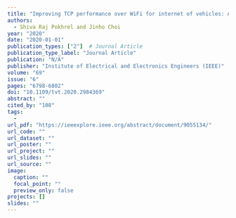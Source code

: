 ```yaml
---
title: "Improving TCP performance over WiFi for internet of vehicles: A federated learning approach"
authors:
  - Shiva Raj Pokhrel and Jinho Choi
year: "2020"
date: "2020-01-01"
publication_types: ["2"]  # Journal Article
publication_type_label: "Journal Article"
publication: "N/A"
publisher: "Institute of Electrical and Electronics Engineers (IEEE)"
volume: "69"
issue: "6"
pages: "6798-6802"
doi: "10.1109/tvt.2020.2984369"
abstract: ""
cited_by: "108"
tags:
  - 
url_pdf: "https://ieeexplore.ieee.org/abstract/document/9055134/"
url_code: ""
url_dataset: ""
url_poster: ""
url_project: ""
url_slides: ""
url_source: ""
image:
  caption: ""
  focal_point: ""
  preview_only: false
projects: []
slides: ""
---
```

